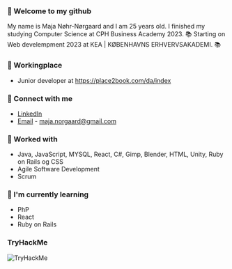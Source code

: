 ### 👋 Welcome to my github

My name is Maja Nøhr-Nørgaard and I am 25 years old.
I finished my studying Computer Science at CPH Business Academy 2023. 📚
Starting on Web develempment 2023 at KEA | KØBENHAVNS ERHVERVSAKADEMI. 📚

### 💼 Workingplace
- Junior developer at https://place2book.com/da/index

### 🤝 Connect with me
- <a href="https://www.linkedin.com/in/maja-nøhr-nørgaard-339967207">LinkedIn</a> 
- <a href="maja.norgaard@gmail.com">Email</a> - maja.norgaard@gmail.com

### 💼 Worked with
- Java, JavaScript, MYSQL, React, C#, Gimp, Blender, HTML, Unity, Ruby on Rails og CSS
- Agile Software Development
- Scrum

### 🌱 I'm currently learning
- PhP
- React
- Ruby on Rails

### TryHackMe
<img src="https://tryhackme-badges.s3.amazonaws.com/PinkOrchid.png" alt="TryHackMe">
